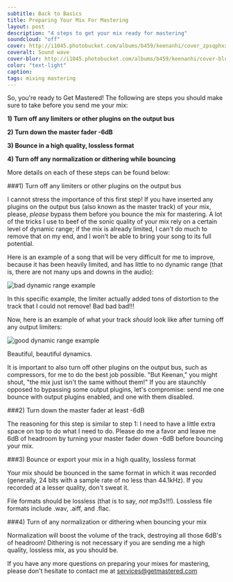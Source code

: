 ```yaml
---
subtitle: Back to Basics
title: Preparing Your Mix For Mastering
layout: post
description: "4 steps to get your mix ready for mastering"
soundcloud: "off"
cover: http://i1045.photobucket.com/albums/b459/keenanhi/cover_zpsqphxxyhe.jpg
coveralt: Sound wave
cover-blur: http://i1045.photobucket.com/albums/b459/keenanhi/cover-blur_zpsfkucsqxl.png
color: "text-light"
caption: 
tags: mixing mastering
---
```


So, you're ready to Get Mastered! The following are steps you should make sure to take before you send me your mix:

**1) Turn off any limiters or other plugins on the output bus**

**2) Turn down the master fader -6dB**

**3) Bounce in a high quality, lossless format**

**4) Turn off any normalization or dithering while bouncing**

More details on each of these steps can be found below:

###1) Turn off any limiters or other plugins on the output bus

I cannot stress the importance of this first step! If you have inserted any plugins on the output bus (also known as the master track) of your mix, please, *please* bypass them before you bounce the mix for mastering. A lot of the tricks I use to beef of the sonic quality of your mix rely on a certain level of dynamic range; if the mix is already limited, I can't do much to remove that on my end, and I won't be able to bring your song to its full potential.

Here is an example of a song that will be very difficult for me to improve, because it has been heavily limited, and has little to no dynamic range (that is, there are not many ups and downs in the audio):

![bad dynamic range example](http://i1045.photobucket.com/albums/b459/keenanhi/Bad-Output-Limiting_zpsdv77cdth.png)

In this specific example, the limiter actually added tons of distortion to the track that I could not remove! Bad bad bad!!!

Now, here is an example of what your track *should* look like after turning off any output limiters:

![good dynamic range example](http://i1045.photobucket.com/albums/b459/keenanhi/Good-Output-Limiting_zpspoamd1i5.png)

Beautiful, beautiful dynamics.

It is important to also turn off other plugins on the output bus, such as compressors, for me to do the best job possible. "But Keenan," you might shout, "the mix just isn't the same without them!" If you are staunchly opposed to bypassing some output plugins, let's compromise: send me one bounce with output plugins enabled, and one with them disabled.

###2) Turn down the master fader at least -6dB

The reasoning for this step is similar to step 1: I need to have a little extra space on top to do what I need to do. Please do me a favor and leave me 6dB of headroom by turning your master fader down -6dB before bouncing your mix.

###3) Bounce or export your mix in a high quality, lossless format

Your mix should be bounced in the same format in which it was recorded (generally, 24 bits with a sample rate of no less than 44.1kHz). If you recorded at a lesser quality, don't sweat it. 

File formats should be lossless (that is to say, *not* mp3s!!!). Lossless file formats include .wav, .aiff, and .flac.

###4) Turn of any normalization or dithering when bouncing your mix

Normalization will boost the volume of the track, destroying all those 6dB's of headroom! Dithering is not necessary if you are sending me a high quality, lossless mix, as you should be.

If you have any more questions on preparing your mixes for mastering, please don't hesitate to contact me at <a href="mailto:services@getmastered.com?Subject=Mix%20Preparation%20Question">services@getmastered.com</a>
